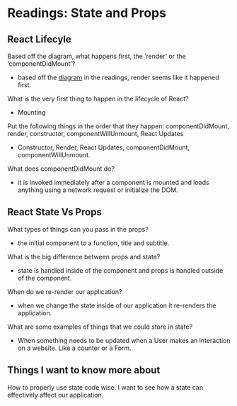 # Readings: State and Props

## React Lifecyle

Based off the diagram, what happens first, the ‘render’ or the ‘componentDidMount’?

- based off the [diagram](https://medium.com/@joshuablankenshipnola/react-component-lifecycle-events-cb77e670a093) in the readings, render seems like it happened first.

What is the very first thing to happen in the lifecycle of React?

- Mounting

Put the following things in the order that they happen: componentDidMount, render, constructor, componentWillUnmount, React Updates

- Constructor, Render, React Updates, componentDidMount, componentWillUnmount.

What does componentDidMount do?

- it is invoked immediately after a component is mounted and loads anything using a network request or initialize the DOM.

## React State Vs Props

What types of things can you pass in the props?

- the initial component to a function, title and subtitle.

What is the big difference between props and state?

- state is handled inside of the component and props is handled outside of the component.

When do we re-render our application?

- when we change the state inside of our application it re-renders the application.

What are some examples of things that we could store in state?

- When something needs to be updated when a User makes an interaction on a website. Like a counter or a Form.

## Things I want to know more about

How to properly use state code wise. I want to see how a state can effectively affect our application.
